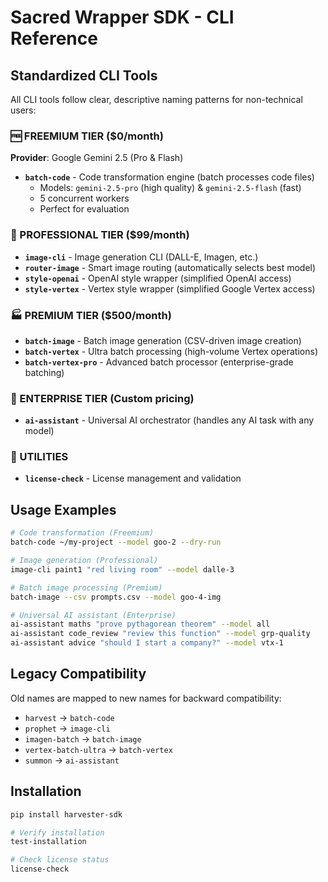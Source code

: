 # Sacred Wrapper SDK - CLI Reference

## Standardized CLI Tools

All CLI tools follow clear, descriptive naming patterns for non-technical users:

### 🆓 FREEMIUM TIER ($0/month)
**Provider**: Google Gemini 2.5 (Pro & Flash)
- **`batch-code`** - Code transformation engine (batch processes code files)
  - Models: `gemini-2.5-pro` (high quality) & `gemini-2.5-flash` (fast)
  - 5 concurrent workers
  - Perfect for evaluation

### 💼 PROFESSIONAL TIER ($99/month) 
- **`image-cli`** - Image generation CLI (DALL-E, Imagen, etc.)
- **`router-image`** - Smart image routing (automatically selects best model)
- **`style-openai`** - OpenAI style wrapper (simplified OpenAI access)
- **`style-vertex`** - Vertex style wrapper (simplified Google Vertex access)

### 🏭 PREMIUM TIER ($500/month)
- **`batch-image`** - Batch image generation (CSV-driven image creation)
- **`batch-vertex`** - Ultra batch processing (high-volume Vertex operations)
- **`batch-vertex-pro`** - Advanced batch processor (enterprise-grade batching)

### 👑 ENTERPRISE TIER (Custom pricing)
- **`ai-assistant`** - Universal AI orchestrator (handles any AI task with any model)

### 🔧 UTILITIES
- **`license-check`** - License management and validation

## Usage Examples

```bash
# Code transformation (Freemium)
batch-code ~/my-project --model goo-2 --dry-run

# Image generation (Professional)
image-cli paint1 "red living room" --model dalle-3

# Batch image processing (Premium)
batch-image --csv prompts.csv --model goo-4-img

# Universal AI assistant (Enterprise)
ai-assistant maths "prove pythagorean theorem" --model all
ai-assistant code_review "review this function" --model grp-quality
ai-assistant advice "should I start a company?" --model vtx-1
```

## Legacy Compatibility

Old names are mapped to new names for backward compatibility:
- `harvest` → `batch-code`
- `prophet` → `image-cli`
- `imagen-batch` → `batch-image`
- `vertex-batch-ultra` → `batch-vertex`
- `summon` → `ai-assistant`

## Installation

```bash
pip install harvester-sdk

# Verify installation
test-installation

# Check license status
license-check
```